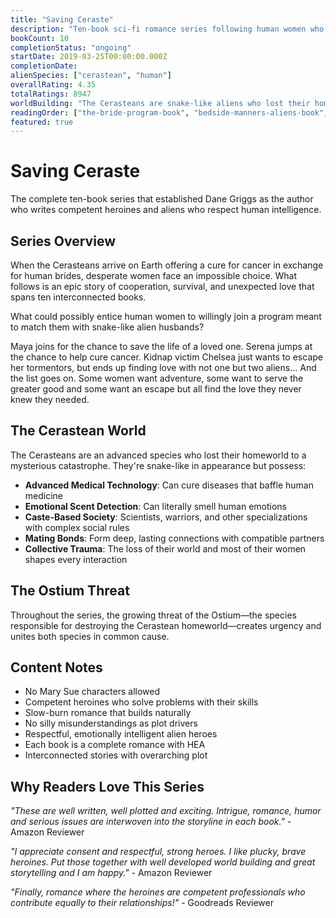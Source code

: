 ```yaml
---
title: "Saving Ceraste"
description: "Ten-book sci-fi romance series following human women who volunteer as alien brides to save lives and find love. Features competent heroines, no Mary Sue characters, and relationships that develop naturally over time."
bookCount: 10
completionStatus: "ongoing"
startDate: 2019-03-25T00:00:00.000Z
completionDate: 
alienSpecies: ["cerastean", "human"]
overallRating: 4.35
totalRatings: 8947
worldBuilding: "The Cerasteans are snake-like aliens who lost their homeworld and most of their women to a mysterious catastrophe. Now they offer Earth a cure for cancer in exchange for human brides to help rebuild their civilization. Each book explores different aspects of Cerastean society, their advanced technology, and the growing alliance between species as they face the Ostium threat."
readingOrder: ["the-bride-program-book", "bedside-manners-aliens-book", "threesomes-guide-galaxy-book", "bride-program-honeymoon-book", "insatiable-curiosity-book", "aliens-gossip-queen-book", "marshmallow-book", "war-brides-book", "chancellors-pilot-book", "rosie-christmas-book"]
featured: true
---
```


# Saving Ceraste

The complete ten-book series that established Dane Griggs as the author who writes competent heroines and aliens who respect human intelligence.

## Series Overview

When the Cerasteans arrive on Earth offering a cure for cancer in exchange for human brides, desperate women face an impossible choice. What follows is an epic story of cooperation, survival, and unexpected love that spans ten interconnected books.

What could possibly entice human women to willingly join a program meant to match them with snake-like alien husbands?

Maya joins for the chance to save the life of a loved one. Serena jumps at the chance to help cure cancer. Kidnap victim Chelsea just wants to escape her tormentors, but ends up finding love with not one but two aliens... And the list goes on. Some women want adventure, some want to serve the greater good and some want an escape but all find the love they never knew they needed.

## The Cerastean World

The Cerasteans are an advanced species who lost their homeworld to a mysterious catastrophe. They're snake-like in appearance but possess:
- **Advanced Medical Technology**: Can cure diseases that baffle human medicine
- **Emotional Scent Detection**: Can literally smell human emotions
- **Caste-Based Society**: Scientists, warriors, and other specializations with complex social rules
- **Mating Bonds**: Form deep, lasting connections with compatible partners
- **Collective Trauma**: The loss of their world and most of their women shapes every interaction

## The Ostium Threat

Throughout the series, the growing threat of the Ostium—the species responsible for destroying the Cerastean homeworld—creates urgency and unites both species in common cause.

## Content Notes

- No Mary Sue characters allowed
- Competent heroines who solve problems with their skills
- Slow-burn romance that builds naturally
- No silly misunderstandings as plot drivers
- Respectful, emotionally intelligent alien heroes
- Each book is a complete romance with HEA
- Interconnected stories with overarching plot

## Why Readers Love This Series

*"These are well written, well plotted and exciting. Intrigue, romance, humor and serious issues are interwoven into the storyline in each book."* - Amazon Reviewer

*"I appreciate consent and respectful, strong heroes. I like plucky, brave heroines. Put those together with well developed world building and great storytelling and I am happy."* - Amazon Reviewer

*"Finally, romance where the heroines are competent professionals who contribute equally to their relationships!"* - Goodreads Reviewer